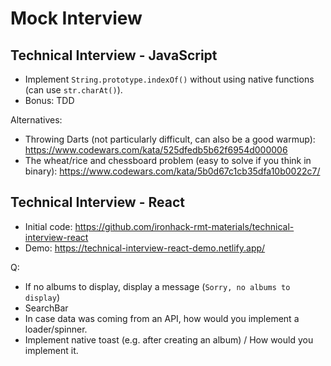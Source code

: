 

# Mock Interview



## Technical Interview - JavaScript

- Implement `String.prototype.indexOf()` without using native functions (can use `str.charAt()`).
- Bonus: TDD

Alternatives:
- Throwing Darts (not particularly difficult, can also be a good warmup): https://www.codewars.com/kata/525dfedb5b62f6954d000006
- The wheat/rice and chessboard problem (easy to solve if you think in binary): https://www.codewars.com/kata/5b0d67c1cb35dfa10b0022c7/


## Technical Interview - React

- Initial code: https://github.com/ironhack-rmt-materials/technical-interview-react
- Demo: https://technical-interview-react-demo.netlify.app/


Q:
- If no albums to display, display a message (`Sorry, no albums to display`)
- SearchBar
- In case data was coming from an API, how would you implement a loader/spinner.
- Implement native toast (e.g. after creating an album) / How would you implement it.

